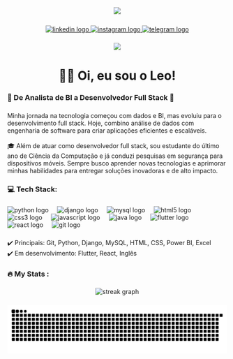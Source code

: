 <div align="center">
  <img height="150" src="https://sdk.bitmoji.com/render/panel/20084243-104236784516_1-s5-v1.png?transparent=1&palette=1&scale=2"  />
</div>

###

<div align="center">
  <a href="https://www.linkedin.com/in/oleoespindola/" target="_blank">
    <img src="https://img.shields.io/static/v1?message=LinkedIn&logo=linkedin&label=&color=0077B5&logoColor=white&labelColor=&style=for-the-badge" height="25" alt="linkedin logo"  />
  </a>
  <a href="https://www.instagram.com/oleoespindola/" target="_blank">
    <img src="https://img.shields.io/static/v1?message=Instagram&logo=instagram&label=&color=E4405F&logoColor=white&labelColor=&style=for-the-badge" height="25" alt="instagram logo"  />
  </a>
  <a href="https://t.me/oleoespindola" target="_blank">
    <img src="https://img.shields.io/static/v1?message=Telegram&logo=telegram&label=&color=2CA5E0&logoColor=white&labelColor=&style=for-the-badge" height="25" alt="telegram logo"  />
  </a>
</div>

###

<div align="center">
  <img src="https://visitor-badge.laobi.icu/badge?page_id=oleoespindola.oleoespindola&"  />
</div>

###

<h1 align="center">👋🏿 Oi, eu sou o Leo!</h1>

###

<h3 align="left">🚀 De Analista de BI a Desenvolvedor Full Stack 🚀</h3>

###

<p align="left">Minha jornada na tecnologia começou com dados e BI, mas evoluiu para o desenvolvimento full stack. Hoje, combino análise de dados com engenharia de software para criar aplicações eficientes e escaláveis.<br><br>🎓 Além de atuar como desenvolvedor full stack, sou estudante do último ano de Ciência da Computação e já conduzi pesquisas em segurança para dispositivos móveis. Sempre busco aprender novas tecnologias e aprimorar minhas habilidades para entregar soluções inovadoras e de alto impacto.</p>

###

<h3 align="left">💻 Tech Stack:</h3>

###

<div align="left">
  <img src="https://cdn.jsdelivr.net/gh/devicons/devicon/icons/python/python-original.svg" height="40" alt="python logo"  />
  <img width="12" />
  <img src="https://cdn.simpleicons.org/django/092E20" height="40" alt="django logo"  />
  <img width="12" />
  <img src="https://cdn.jsdelivr.net/gh/devicons/devicon/icons/mysql/mysql-original.svg" height="40" alt="mysql logo"  />
  <img width="12" />
  <img src="https://cdn.jsdelivr.net/gh/devicons/devicon/icons/html5/html5-original.svg" height="40" alt="html5 logo"  />
  <img width="12" />
  <img src="https://cdn.jsdelivr.net/gh/devicons/devicon/icons/css3/css3-original.svg" height="40" alt="css3 logo"  />
  <img width="12" />
  <img src="https://cdn.jsdelivr.net/gh/devicons/devicon/icons/javascript/javascript-original.svg" height="40" alt="javascript logo"  />
  <img width="12" />
  <img src="https://cdn.jsdelivr.net/gh/devicons/devicon/icons/java/java-original.svg" height="40" alt="java logo"  />
  <img width="12" />
  <img src="https://cdn.jsdelivr.net/gh/devicons/devicon/icons/flutter/flutter-original.svg" height="40" alt="flutter logo"  />
  <img width="12" />
  <img src="https://cdn.jsdelivr.net/gh/devicons/devicon/icons/react/react-original.svg" height="40" alt="react logo"  />
  <img width="12" />
  <img src="https://cdn.jsdelivr.net/gh/devicons/devicon/icons/git/git-original.svg" height="40" alt="git logo"  />
</div>

###

<p align="left">✔️ Principais: Git, Python, Django, MySQL, HTML, CSS, Power BI, Excel<br>✔️ Em desenvolvimento: Flutter, React, Inglês</p>

###

<h3 align="left">🔥   My Stats :</h3>

###

<div align="center">
  <img src="https://streak-stats.demolab.com?user=oleoespindola&locale=pt-br&mode=daily&theme=dracula&hide_border=false&border_radius=5&order=3" height="220" alt="streak graph"  />
</div>

###

<img src="https://raw.githubusercontent.com/oleoespindola/oleoespindola/output/snake.svg" alt="Snake animation" />

###
